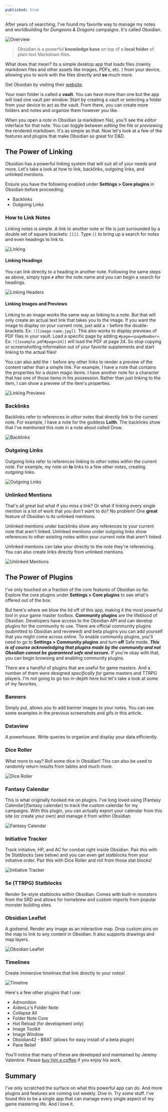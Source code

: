 ```yaml
---
published: true
---
```

After years of searching, I've found my favorite way to manage my notes and worldbuilding for *Dungeons & Dragons* campaigns. It's called Obsidian.

![Overview]({{site.baseurl}}/assets/img/overview.png)

> Obsidian is a powerful **knowledge base** on top of a **local folder** of plain text Markdown files. 

What does that mean? Its a simple desktop app that loads files (mainly markdown files and other assets like images, PDFs, etc. ) from your device, allowing you to work with the files directly and **so** much more.

Get Obsidian by visiting their [website](https://obsidian.md).

Your main folder is called a **vault**. You can have more than one but the app will load one vault per window. Start by creating a vault or selecting a folder from your device to act as the vault. From there, you can create more folders and notes and organize them however you like.

When you open a *note* in Obsidian (a markdown file), you'll see the *editor* interface for that note. You can toggle between *editing* the file or *previewing* the rendered markdown. It's as simple as that. Now let's look at a few of the features and plugins that make Obsidian so great for D&D.

## The Power of Linking

Obsidian has a powerful linking system that will suit all of your needs and more. Let's take a look at how to link, backlinks, outgoing links, and unlinked mentions.

Ensure you have the following enabled under **Settings > Core plugins** in Obsidian before proceeding:

- Backlinks
- Outgoing Links

### How to Link Notes

Linking notes is simple. A link to another note or file is just surrounded by a double set of square brackets: `[[]]`. Type `[[` to bring up a search for notes and even headings to link to. 

![Linking]({{site.baseurl}}/assets/img/linking-gif.gif)

#### Linking Headings

You can link directly to a heading in another note. Following the same steps as above, simply type `#` after the note name and you can begin a search for headings.

![Linking Headers]({{site.baseurl}}/assets/img/linking-headers.gif)

#### Linking Images and Previews

Linking to an image works the same way as linking to a note. But that will only create an actual text link that takes you to the image. If you want the image to display on your current note, just add a `!` before the double-brackets. Ex: `![[image-name.jpg]]`. This also works to display previews of PDF files in your vault. Load a specific page by adding `#page=<pageNumber>`. Ex: `![[example.pdf#page=24]]` will load the PDF at page 24. So stop copying or screenshotting information out of your favorite supplements and start linking to the actual files!

You can also add the `!` before any other links to render a preview of the content rather than a simple link. For example, I have a note that contains the properties for a dozen magic items. I have another note for a character that has one of those items in his possession. Rather than just linking to the item, I can show a preview of the item's properties.

![Linking Previews]({{site.baseurl}}/assets/img/linking-previews.gif)

### Backlinks

Backlinks refer to references in *other* notes that directly link to the current note. For example, I have a note for the goddess **Lolth**. The backlinks show that I've mentioned this note in a note about called Drow.

![Backlinks]({{site.baseurl}}/assets/img/backlinks.png)

### Outgoing Links

Outgoing links refer to references linking to *other* notes within the current note. For example, my note on **Io** links to a few other notes, creating *outgoing* links. 

![Outgoing Links]({{site.baseurl}}/assets/img/outgoing-links.png)

### Unlinked Mentions

That's all great but what if you miss a link? Or what if linking every single mention is a lot of work that you don't want to do? No problem! One **great** feature of Obsidian is its unlinked mentions. 

Unlinked mentions under backlinks show any references to your current note that aren't linked. Unlinked mentions under outgoing links show references to other existing notes within your current note that aren't linked.

Unlinked mentions can take your directly to the note they're referencing. You can also create links directly from unlinked mentions.

![Unlinked Mentions]({{site.baseurl}}/assets/img/unlinked-mentions.gif)

## The Power of Plugins

I've only touched on a fraction of the core features of Obsidian so far. Explore the core plugins under **Settings > Core plugins** to see what's offered out of the box. 

But here's where we blow the lid off of this app, making it the most powerful tool in your game master toolbox. **Community plugins** are the lifeblood of Obsidian. Developers have access to the Obsidian API and can develop plugins for the community to use. There are official community plugins (submitted to Obsidian and reviewed) and beta plugins you can add yourself that you might come across online. To enable community plugins, you'll need to go to **Settings > Community plugins** and turn **off** Safe mode. _**This is of course acknowledging that plugins made by the community and not Obsidian cannot be guaranteed safe and secure.**_ If you're okay with that, you can begin browsing and enabling community plugins.

There are a handful of plugins that are useful for game masters. And a number of them were designed *specifically for* game masters and TTRPG players. I'm not going to go too in-depth here but let's take a look at some of my favorites.

### Banners

Simply put, allows you to add banner images to your notes. You can see some examples in the previous screenshots and gifs in this article.

### Dataview

A powerhouse. Write queries to organize and display your data efficiently.

### Dice Roller

What more to say? Roll some dice in Obsidian! This can also be used to randomly return results from tables and much more.

![Dice Roller]({{site.baseurl}}/assets/img/dice-roller.png)

### Fantasy Calendar

This is what originally hooked me on plugins. I've long loved using [Fantasy Calendar](fantasy calendar) to track the custom calendar for my campaigns. With this plugin, you can actually export your calendar from this site (or create your own) and manage it from within Obsidian.

![Fantasy Calendar]({{site.baseurl}}/assets/img/fantasy_calendar.png)

### Initiative Tracker

Track initiative, HP, and AC for combat right inside Obsidian. Pair this with 5e Statblocks (see below) and you can even get statblocks from your initiative order. Pair this with Dice Roller and roll from those stat blocks!

![Initiative Tracker]({{site.baseurl}}/assets/img/initiative_tracker.png)

### 5e (TTRPG) Statblocks

Render 5e-style statblocks within Obsidian. Comes with built-in monsters from the SRD and allows for homebrew and custom imports from popular monster building sites.

### Obsidian Leaflet

A godsend. Render any image as an interactive map. Drop custom pins on the map to link to any content in Obsidian. It also supports drawings and map layers.

![Obsidian Leaflet]({{site.baseurl}}/assets/img/obsidian-leaflet.gif)

### Timelines

Create immersive timelines that link directly to your notes!

![Timeline]({{site.baseurl}}/assets/img/timeline.png)

Here's a few other plugins that I use:

- Admonition
- AidenLx's Folder Note
- Collapse All
- Folder Note Core
- Hot Reload (for development only)
- Image Toolkit
- Image Window
- Obsidian42 - BRAT (allows for easy install of a beta plugin)
- Pane Relief

You'll notice that many of these are developed and maintained by Jeremy Valentine. Please [buy him a coffee](https://www.buymeacoffee.com/valentine195) if you enjoy his work.

## Summary

I've only scratched the surface on what this powerful app can do. And more plugins and features are coming out weekly. Dive in. Try some stuff. I've found this to be a single app that can manage every single aspect of my game mastering life. And I love it.
